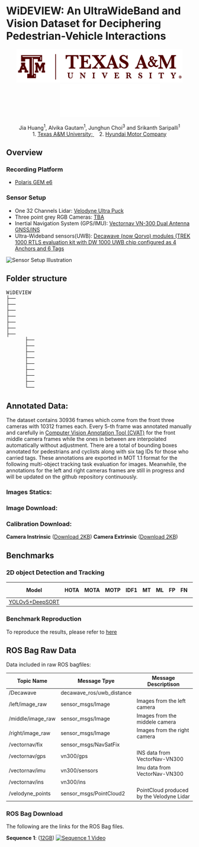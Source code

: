 <h1>WiDEVIEW: An UltraWideBand and Vision Dataset for Deciphering Pedestrian-Vehicle Interactions</h1>
<p align="center">
<a href="https://www.tamu.edu/"><img src="images/tamu_logo.png" alt="Texas A&M University" height="90px" width="450px"></a>&emsp;&emsp;&emsp;&emsp;<a href="https://www.hyundai.com/worldwide/en/"><img src="images/hyundai_logo.png" alt="Hyundai Motor Company" height="90px" width="270px"></a></p>
<p align="center">
Jia Huang<sup>1</sup>, Alvika Gautam<sup>1</sup>, Junghun Choi<sup>3</sup> and Srikanth Saripalli<sup>1</sup><br>
1. <a href="https://www.tamu.edu/">Texas A&M University; </a>&emsp;2. <a href="https://www.hyundai.com/worldwide/en/">Hyundai Motor Company</a><br>
</p>

## Overview

### Recording Platform
* [Polaris GEM e6](https://autonomoustuff.com/)

### Sensor Setup
* One 32 Channels Lidar: [Velodyne Ultra Puck](https://velodynelidar.com/vlp-32c.html)
* Three point grey RGB Cameras: [TBA]() 
* Inertial Navigation System (GPS/IMU): [Vectornav VN-300 Dual Antenna GNSS/INS](https://www.vectornav.com/products/vn-300)
* Ultra-Wideband sensors(UWB): [Decawave (now Qorvo) modules (TREK 1000 RTLS evaluation kit with DW 1000 UWB chip configured as 4 Anchors and 6 Tags](https://www.qorvo.com/products/p/DWM1000)

![Sensor Setup Illustration](./images/golfcar_annotated_v3__med.png)


## Folder structure

<pre>
WiDEVIEW
├── 
├── 
├── 
├── 
├── 
├── 
├── 
      ├──             
      ├──      
      ├──
      ├── 
      ├── 
      ├── 
      ├── 
      ├── 
      └── 
</pre>

## Annotated Data:
The dataset contains 30936 frames which come from the front three cameras with 10312 frames each. Every 5-th frame was annotated manually and carefully in [Computer Vision Annotation Tool (CVAT)](https://github.com/opencv/cvat/) for the front middle camera frames while the ones in between are interpolated automatically without adjustment. There are a total of    bounding boxes annotated for pedestrians and cyclists along with six tag IDs for those who carried tags. These annotations are exported in MOT 1.1 format for the following multi-object tracking task evaluation for images. Meanwhile, the annotations for the left and right cameras frames are still in progress and will be updated on the github repository continuously.
### Images Statics:


### Image Download:


### Calibration Download: 
**Camera Instrinsic** ([Download 2KB]())
**Camera Extrinsic** ([Download 2KB]())


## Benchmarks
### 2D object Detection and Tracking
Model | HOTA | MOTA | MOTP | IDF1 | MT | ML | FP | FN | ID Sw. | Recall | Precision | Frag 
------| ---- | ---- |------|------|----|----|----| ---|--------|--------|-----------|-----
[YOLOv5+DeepSORT](https://github.com/HRNet/HRNet-Semantic-Segmentation/tree/HRNet-OCR) |  |  |  |  |  |  |  |  |  |  |  | 

### Benchmark Reproduction

To reproduce the results, please refer to [here](./benchmarks/README.md)

## ROS Bag Raw Data

Data included in raw ROS bagfiles:

Topic Name | Message Tpye | Message Descriptison
------------ | ------------- | ---------------------------------
/Decawave | decawave_ros/uwb_distance | 
/left/image_raw | sensor_msgs/Image | Images from the left camera        
/middle/image_raw | sensor_msgs/Image | Images from the middele camera         
/right/image_raw | sensor_msgs/Image | Images from the right camera        
/vectornav/fix | sensor_msgs/NavSatFix |  
/vectornav/gps | vn300/gps | INS data from VectorNav-VN300                
/vectornav/imu | vn300/sensors | Imu data from VectorNav-VN300            
/vectornav/ins | vn300/ins |                
/velodyne_points | sensor_msgs/PointCloud2 | PointCloud produced by the Velodyne Lidar


### ROS Bag Download
The following are the links for the ROS Bag files.

**Sequence 1**: ([12GB](https://drive.google.com/file/d/1bIb-6fWbaiI9Q8Pq9paANQwXWn7GJDtl/view?usp=sharing)) 
[![Sequence 1 Video](.jpg)](https://www.youtube.com/watch?v=Qc7IepWGKr8)


